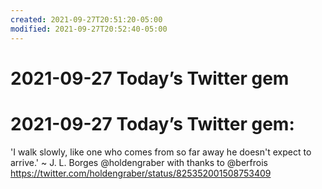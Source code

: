 ```yaml
---
created: 2021-09-27T20:51:20-05:00
modified: 2021-09-27T20:52:40-05:00
---
```


# 2021-09-27 Today’s Twitter gem

# 2021-09-27 Today’s Twitter gem:

'I walk slowly, like one who comes from so far away he doesn't expect to arrive.'
~ J. L. Borges
@holdengraber with thanks to @berfrois 
https://twitter.com/holdengraber/status/825352001508753409
